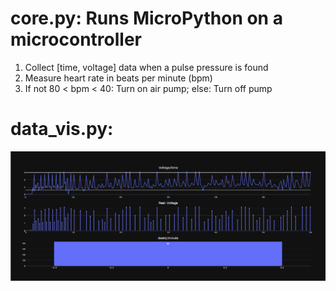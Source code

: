 # core.py: Runs MicroPython on a microcontroller

1. Collect [time, voltage] data when a pulse pressure is found
2. Measure heart rate in beats per minute (bpm)
3. If not 80 < bpm < 40: Turn on air pump; else: Turn off pump

# data_vis.py:
![vis](assets/data_vis.png)
